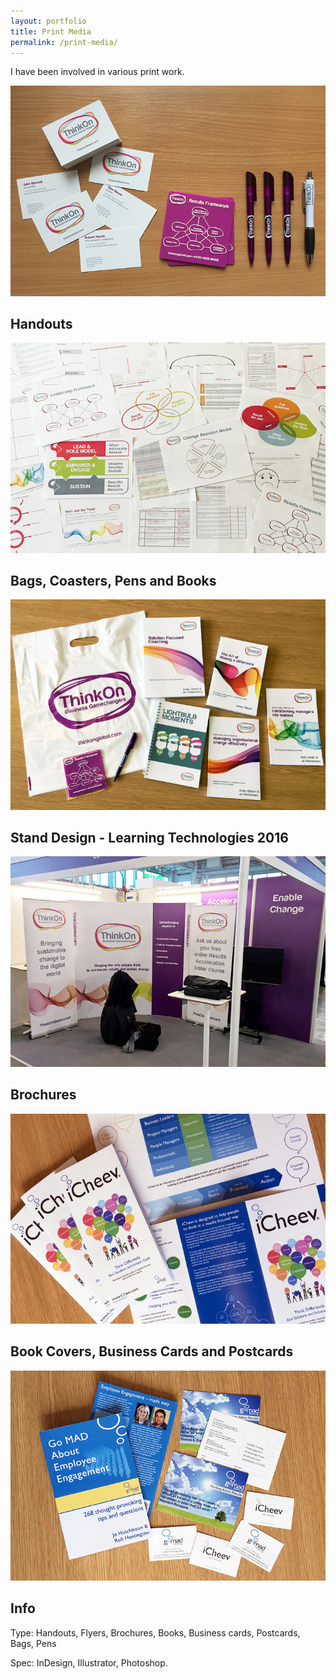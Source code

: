 ```yaml
---
layout: portfolio
title: Print Media
permalink: /print-media/
---
```


I have been involved in various print work.

![thinkon](/images/print.jpg)

<h2>Handouts</h2>

![thinkon print](/images/thinkon-print2.jpg)

<h2>Bags, Coasters, Pens and Books</h2>

![thinkon print](/images/thinkon-print.jpg)

<h2>Stand Design - Learning Technologies 2016</h2>

![thinkon stand](/images/thinkon-stand.jpg)

<h2>Brochures</h2>

![icheev brochure](/images/icheev-brochure.jpg)

<h2>Book Covers, Business Cards and Postcards</h2>

![go mad print](/images/gomad-print.jpg)

<h2>Info</h2>

Type: Handouts, Flyers, Brochures, Books, Business cards, Postcards, Bags, Pens

Spec: InDesign, Illustrator, Photoshop.
